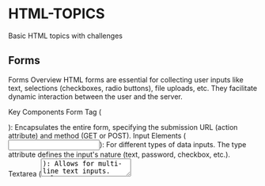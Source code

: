 # HTML-TOPICS
Basic HTML topics with challenges 

## Forms
Forms
Overview
HTML forms are essential for collecting user inputs like text, selections (checkboxes, radio buttons), file uploads, etc. They facilitate dynamic interaction between the user and the server.

Key Components
Form Tag (<form>): Encapsulates the entire form, specifying the submission URL (action attribute) and method (GET or POST).
Input Elements (<input>): For different types of data inputs. The type attribute defines the input's nature (text, password, checkbox, etc.).
Textarea (<textarea>): Allows for multi-line text inputs.
Select Menus (<select>): Offers a dropdown list for selection.
Buttons: For submitting the form, resetting fields, or other actions.
How Forms Work
User Interaction: Users fill out and submit the form.
Data Collection: The browser gathers this input data.
Data Submission: The data is sent to the server as defined by the action and method attributes.
Server Processing: The server processes the data and typically responds with new content.
Attributes
Method: GET (appends data to URL, less secure, length limit) or POST (encloses data in the body, more secure, no size limit).
Action: Specifies the server endpoint to receive the form data.
Challenge
Create a simple registration form with fields for a username, password (use <input type="password"> for security), an email address, and a submit button. Use POST as the method.
Import
This section appears incomplete or misplaced. If you meant importing external resources (like CSS or JavaScript) into an HTML document, this involves using the <link> tag for CSS and the <script> tag for JavaScript.

Challenge
Include a CSS file named "style.css" and a JavaScript file named "script.js" into an HTML document.
Elements
HTML elements are the building blocks of web pages, defining its structure and content.

Challenge
Create an HTML document that includes the use of paragraphs (<p>), headings (<h1> to <h6>), and an unordered list (<ul>) with three items (<li>).
Attributes
Attributes provide additional information about HTML elements, such as class, id, src, and href.

Challenge
Add custom classes to the elements created in the previous challenge and demonstrate the use of id for a specific element.
Semantics
Semantic HTML introduces meaning to the web page rather than just presentation. It includes elements like <article>, <section>, <nav>, <aside>, and <header>.

Challenge
Structure an HTML document using semantic elements to define a header, main content area with sections, and a footer.
Multimedia
HTML supports multimedia elements such as images (<img>), audio (<audio>), and video (<video>) to embed media in web pages.

Challenge
Embed an image, a video file, and an audio file in an HTML document. Use the controls attribute for video and audio to allow user control.
Block Elements
Block-level elements occupy the full width available, with a new line before and after the element (e.g., <div>, <p>, <h1>).

Challenge
Create a layout with a navigation bar on top using <nav>, a main content section using <section>, and a footer using <footer>. Use <div> elements to organize content within each section.
These topics and challenges cover fundamental aspects of HTML, providing a comprehensive understanding through theory and practical application.







## Import 
## Elements
## Attributes
## Semantics
## Multimedia
## Block Elements

